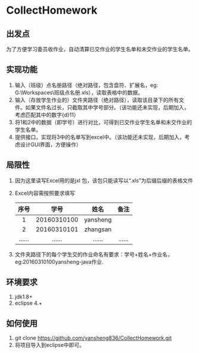 # CollectHomework
## 出发点
为了方便学习委员收作业，自动清算已交作业的学生名单和未交作业的学生名单。  



## 实现功能
1. 输入（班级）点名册路径（绝对路径，包含盘符、扩展名，eg: G:\\Workspaces\\班级点名册.xls），读取表格中的数据。
2. 输入（存放学生作业的）文件夹路径（绝对路径），读取该目录下的所有文件。如果文件名过长，只截取其中学号部分。（该功能还未实现，后期加入，考虑匹配其中的数字{d}11）
3. 将1和2中的数据（即学号）进行对比，可得到已交作业学生名单和未交作业的学生名单。
4. 提供接口，实现将3中的名单写到excel中。（该功能还未实现，后期加入，考虑设计GUI界面，方便操作）



## 局限性
1. 因为这里读写Excel用的是jxl 包，该包只能读写以“.xls”为后缀后缀的表格文件

2. Excel内容需按照要求填写  

	| 序号 |    学号     |   姓名   | 备注 |
	| :--: | :---------: | :------: | :--: |
	|  1   | 20160310100 | yansheng |      |
	|  2   | 20160310101 | zhangsan |      |
	|  ……  |     ……      |    ……    |  ……  |


3. 文件夹路径下的每个学生交的作业命名有要求：学号+姓名+作业名，eg:20160310100yansheng-java作业.



## 环境要求

1. jdk1.8+
2. eclipse 4.+  



## 如何使用

1. git clone https://github.com/yansheng836/CollectHomework.git
2. 将项目导入到eclipse中即可。